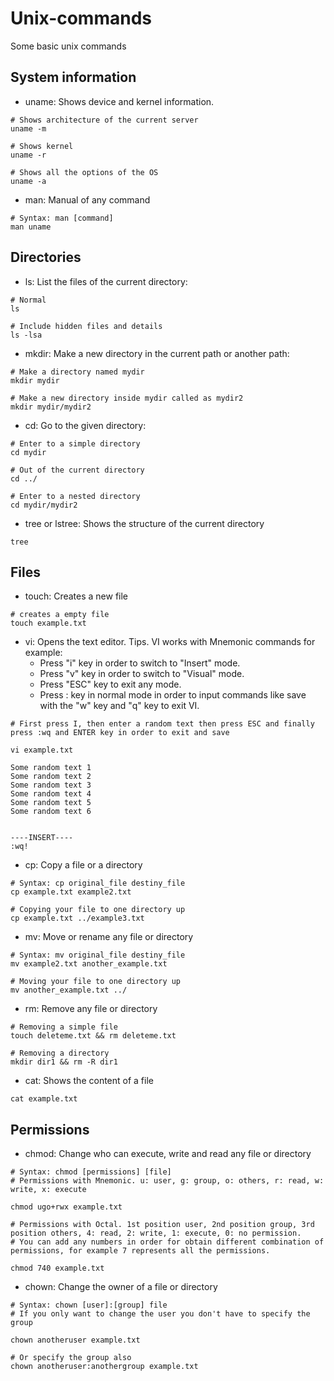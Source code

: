 # Unix-commands
Some basic unix commands

## System information

- uname: Shows device and kernel information.
```
# Shows architecture of the current server
uname -m

# Shows kernel
uname -r

# Shows all the options of the OS
uname -a
```

- man: Manual of any command
```
# Syntax: man [command]
man uname
```

## Directories

- ls: List the files of the current directory:
```
# Normal
ls

# Include hidden files and details
ls -lsa
```

- mkdir: Make a new directory in the current path or another path:
```
# Make a directory named mydir
mkdir mydir

# Make a new directory inside mydir called as mydir2
mkdir mydir/mydir2
```

- cd: Go to the given directory:
```
# Enter to a simple directory
cd mydir
 
# Out of the current directory
cd ../

# Enter to a nested directory
cd mydir/mydir2
```

- tree or lstree: Shows the structure of the current directory
```
tree
```

## Files
- touch: Creates a new file
```
# creates a empty file
touch example.txt
```

- vi: Opens the text editor.
Tips.
VI works with Mnemonic commands for example:
  - Press "i" key in order to switch to "Insert" mode.
  - Press "v" key in order to switch to "Visual" mode.
  - Press "ESC" key to exit any mode.
  - Press : key in normal mode in order to input commands like save with the "w" key and "q" key to exit VI.

```
# First press I, then enter a random text then press ESC and finally press :wq and ENTER key in order to exit and save

vi example.txt

Some random text 1
Some random text 2
Some random text 3
Some random text 4
Some random text 5
Some random text 6


----INSERT----
:wq!
```
- cp: Copy a file or a directory
```
# Syntax: cp original_file destiny_file
cp example.txt example2.txt

# Copying your file to one directory up
cp example.txt ../example3.txt
```

- mv: Move or rename any file or directory
```
# Syntax: mv original_file destiny_file
mv example2.txt another_example.txt

# Moving your file to one directory up
mv another_example.txt ../
```

- rm: Remove any file or directory

```
# Removing a simple file
touch deleteme.txt && rm deleteme.txt

# Removing a directory
mkdir dir1 && rm -R dir1
```

- cat: Shows the content of a file
```
cat example.txt
```

## Permissions

- chmod: Change who can execute, write and read any file or directory
```
# Syntax: chmod [permissions] [file]
# Permissions with Mnemonic. u: user, g: group, o: others, r: read, w: write, x: execute

chmod ugo+rwx example.txt

# Permissions with Octal. 1st position user, 2nd position group, 3rd position others, 4: read, 2: write, 1: execute, 0: no permission.
# You can add any numbers in order for obtain different combination of permissions, for example 7 represents all the permissions.

chmod 740 example.txt
```

- chown: Change the owner of a file or directory
```
# Syntax: chown [user]:[group] file
# If you only want to change the user you don't have to specify the group

chown anotheruser example.txt

# Or specify the group also
chown anotheruser:anothergroup example.txt
```
